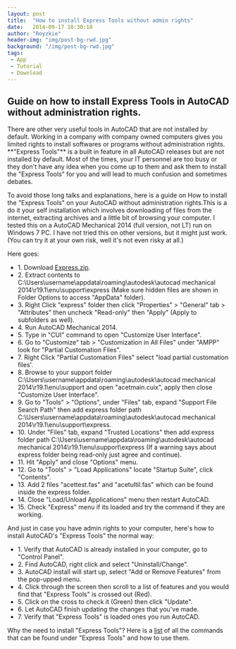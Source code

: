 ```yaml
---
layout: post
title:  "How to install Express Tools without admin rights"
date:   2014-09-17 10:30:10
author: "Royzkie"
header-img: "img/post-bg-rwd.jpg"
background: "/img/post-bg-rwd.jpg"
tags:
 - App
 - Tutorial
 - Download
---
```


<h2>Guide on how to install Express Tools in AutoCAD without administration rights.</h2>

<p>There are other very useful tools in AutoCAD that are not installed by default. Working in a company with company owned computers gives you limited rights to install softwares or programs without administration rights. **"Express Tools"** is a built in feature in all AutoCAD releases but are not installed by default. Most of the times, your IT personnel are too busy or they don't have any idea when you come up to them and ask them to install the "Express Tools" for you and will lead to much confusion and sometimes debates.</p>

<p>To avoid those long talks and explanations, here is a guide on How to install the "Express Tools" on your AutoCAD without administration rights.This is a do it your self installation which involves downloading of files from the internet, extracting archives and a little bit of browsing your computer. I tested  this on a AutoCAD Mechanical 2014 (full version, not LT) run on Windows 7 PC. I have not tried this on other versions, but it might just work. (You can try it at your own risk, well it's not even risky at all.)</p>

<p>Here goes:</p>

<ul>
<li>1. Download <a href="https://goo.gl/gKEPIv" target="_blank">Express.zip</a>.</li>
<li>2. Extract contents to C:\Users\username\appdata\roaming\autodesk\autocad mechanical 2014\r19.1\enu\support\express (Make sure hidden files are shown in Folder Options to access "AppData" folder).</li>
<li>3. Right Click "express" folder then click "Properties" > "General" tab > "Attributes" then uncheck "Read-only" then "Apply" (Apply to subfolders as well).</li>
<li>4. Run AutoCAD Mechanical 2014.</li>
<li>5. Type in "CUI" command to open "Customize User Interface".</li>
<li>6. Go to "Customize" tab > "Customization in All Files" under "AMPP" look for "Partial Customation Files".</li>
<li>7. Right Click "Partial Customation Files" select "load partial customation files'.</li>
<li>8. Browse to your support folder C:\Users\username\appdata\roaming\autodesk\autocad mechanical 2014\r19.1\enu\support and open "acetmain.cuix", apply then close "Customize User Interface".</li>
<li>9. Go to "Tools" > "Options", under "Files" tab, expand "Support File Search Path" then add express folder path C:\Users\username\appdata\roaming\autodesk\autocad mechanical 2014\r19.1\enu\support\express.</li>
<li>10. Under "Files" tab, expand "Trusted Locations" then add express folder path C:\Users\username\appdata\roaming\autodesk\autocad mechanical 2014\r19.1\enu\support\express (If a warning says about express folder being read-only just agree and continue).</li>
<li>11. Hit "Apply" and close "Options" menu.</li>
<li>12. Go to "Tools" > "Load Applications" locate "Startup Suite", click "Contents".</li>
<li>13. Add 2 files "acettest.fas" and "acetultil.fas" which can be found inside the express folder.</li>
<li>14. Close "Load/Unload Applications" menu then restart AutoCAD.</li>
<li>15. Check "Express" menu if its loaded and try the command if they are working.</li>
</ul>

<p>And just in case you have admin rights to your computer, here's how to install AutoCAD's "Express Tools" the normal way:</p>

<ul>
<li>1. Verify that AutoCAD is already installed in your computer, go to "Control Panel".</li>
<li>2. Find AutoCAD, right click and select "Uninstall/Change".</li>
<li>3. AutoCAD install will start up, select "Add or Remove Features" from the pop-upped menu.</li>
<li>4. Click through the screen then scroll to a list of features and you would find that "Express Tools" is crossed out (Red).</li>
<li>5. Click on the cross to check it (Green) then click "Update".</li>
<li>6. Let AutoCAD finish updating the changes that you've made.</li>
<li>7. Verify that "Express Tools" is loaded ones you run AutoCAD.</li>
</ul>

<p>Why the need to install "Express Tools"? Here is a <a href="https://goo.gl/s4ckKh" target="_blank">list</a> of all the commands that can be found under "Express Tools" and how to use them.</p>

